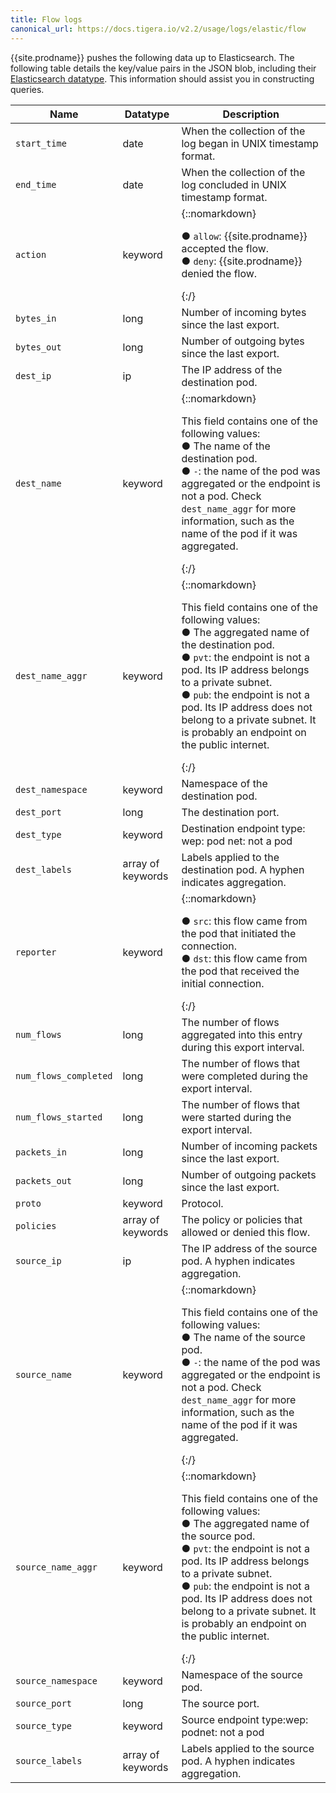 ```yaml
---
title: Flow logs
canonical_url: https://docs.tigera.io/v2.2/usage/logs/elastic/flow
---
```


{{site.prodname}} pushes the following data up to Elasticsearch. The following table
details the key/value pairs in the JSON blob, including their
[Elasticsearch datatype](https://www.elastic.co/guide/en/elasticsearch/reference/current/mapping-types.html).
This information should assist you in constructing queries.


| Name                  | Datatype          | Description |
| --------------------- | ----------------- | ----------- |
| `start_time`          | date              | When the collection of the log began in UNIX timestamp format. |
| `end_time`            | date              | When the collection of the log concluded in UNIX timestamp format. |
| `action`              | keyword           | {::nomarkdown}<p>&#x25cf;&nbsp;<code>allow</code>: {{site.prodname}} accepted the flow.<br>&#x25cf;&nbsp;<code>deny</code>: {{site.prodname}} denied the flow.</p>{:/}  |
| `bytes_in`            | long              | Number of incoming bytes since the last export. |
| `bytes_out`           | long              | Number of outgoing bytes since the last export. |
| `dest_ip`             | ip                | The IP address of the destination pod. |
| `dest_name`           | keyword           | {::nomarkdown}<p>This field contains one of the following values:<br>&#x25cf;&nbsp;The name of the destination pod.<br>&#x25cf;&nbsp;<code>-</code>: the name of the pod was aggregated or the endpoint is not a pod. Check <code>dest_name_aggr</code> for more information, such as the name of the pod if it was aggregated.</p>{:/} |
| `dest_name_aggr`      | keyword           | {::nomarkdown}<p>This field contains one of the following values:<br>&#x25cf;&nbsp;The aggregated name of the destination pod.<br>&#x25cf;&nbsp;<code>pvt</code>: the endpoint is not a pod. Its IP address belongs to a private subnet.<br>&#x25cf;&nbsp;<code>pub</code>: the endpoint is not a pod. Its IP address does not belong to a private subnet. It is probably an endpoint on the public internet.</p>{:/} |
| `dest_namespace`      | keyword           | Namespace of the destination pod. |
| `dest_port`           | long              | The destination port. |
| `dest_type`           | keyword           | Destination endpoint type: wep: pod net: not a pod |
| `dest_labels`         | array of keywords | Labels applied to the destination pod. A hyphen indicates aggregation. |
| `reporter`            | keyword           | {::nomarkdown}<p>&#x25cf;&nbsp;<code>src</code>: this flow came from the pod that initiated the connection.<br>&#x25cf;&nbsp;<code>dst</code>: this flow came from the pod that received the initial connection.</p>{:/} |
| `num_flows`           | long              | The number of flows aggregated into this entry during this export interval. |
| `num_flows_completed` | long              | The number of flows that were completed during the export interval. |
| `num_flows_started`   | long              | The number of flows that were started during the export interval. |
| `packets_in`          | long              | Number of incoming packets since the last export. |
| `packets_out`         | long              | Number of outgoing packets since the last export. |
| `proto`               | keyword           | Protocol. |
| `policies`            | array of keywords | The policy or policies that allowed or denied this flow. |
| `source_ip`           | ip                | The IP address of the source pod. A hyphen indicates aggregation. |
| `source_name`         | keyword           | {::nomarkdown}<p>This field contains one of the following values:<br>&#x25cf;&nbsp;The name of the source pod.<br>&#x25cf;&nbsp;<code>-</code>: the name of the pod was aggregated or the endpoint is not a pod. Check <code>dest_name_aggr</code> for more information, such as the name of the pod if it was aggregated.</p>{:/} |
| `source_name_aggr`    | keyword           | {::nomarkdown}<p>This field contains one of the following values:<br>&#x25cf;&nbsp;The aggregated name of the source pod.<br>&#x25cf;&nbsp;<code>pvt</code>: the endpoint is not a pod. Its IP address belongs to a private subnet.<br>&#x25cf;&nbsp;<code>pub</code>: the endpoint is not a pod. Its IP address does not belong to a private subnet. It is probably an endpoint on the public internet.</p>{:/} |
| `source_namespace`    | keyword           | Namespace of the source pod. |
| `source_port`         | long              | The source port. |
| `source_type`         | keyword           | Source endpoint type:wep: podnet: not a pod |
| `source_labels`       | array of keywords | Labels applied to the source pod. A hyphen indicates aggregation. |
